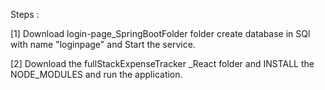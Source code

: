 Steps :

[1] Download login-page_SpringBootFolder folder create database in SQl with name "loginpage" and Start the service.

[2] Download the fullStackExpenseTracker _React folder and INSTALL the NODE_MODULES and run the application.
